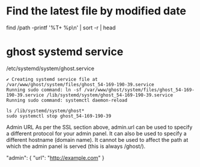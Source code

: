 # Find the latest file by modified date

find /path -printf '%T+ %p\n' | sort -r | head

# ghost systemd service

/etc/systemd/system/ghost.service
```
✔ Creating systemd service file at /var/www/ghost/system/files/ghost_54-169-190-39.service
Running sudo command: ln -sf /var/www/ghost/system/files/ghost_54-169-190-39.service /lib/systemd/system/ghost_54-169-190-39.service
Running sudo command: systemctl daemon-reload
```

```
ls /lib/systemd/system/ghost*
sudo systemctl stop ghost_54-169-190-39
```

Admin URL
As per the SSL section above, admin.url can be used to specify a different protocol for your admin panel. It can also be used to specify a different hostname (domain name). It cannot be used to affect the path at which the admin panel is served (this is always /ghost/).

"admin": { 
  "url": "http://example.com" 
}
